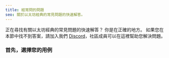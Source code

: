 ```yaml
---
title: 經常問的問題
seo: 關於以太坊經典的常見問題的快速解答。
---
```


正在尋找有關以太坊經典的常見問題的快速解答？ 你是在正確的地方。 如果您在本節中找不到答案，請加入我們 [Discord](https://ethereumclassic.org/discord)，社區成員可以在這裡幫助您解決問題。

### 首先，選擇您的用例
